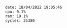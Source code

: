 

                date: 18/04/2022 19:05:46
                cpu: 0.1%
                ram: 19.1%
                cycles: 25380

                         